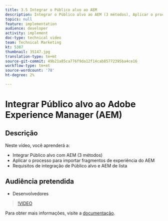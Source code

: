 ```yaml
---
title: 3.5 Integrar o Público alvo ao AEM
description: Integrar o Público alvo ao AEM (3 métodos), Aplicar o processo para importar fragmentos de experiência dos requisitos de AEM, Público alvo de Lista e integração AEM
topics: null
feature: implementation
audience: developer
activity: implement
doc-type: technical video
team: Technical Marketing
kt: 5387
thumbnail: 35147.jpg
translation-type: tm+mt
source-git-commit: 49b21a85ca776f9da12f14cab85772395ba4ce16
workflow-type: tm+mt
source-wordcount: '78'
ht-degree: 2%

---
```



# Integrar Público alvo ao Adobe Experience Manager (AEM)

## Descrição

Neste vídeo, você aprenderá a:

* Integrar Público alvo com AEM (3 métodos)
* Aplicar o processo para importar fragmentos de experiência do AEM
* Requisitos de integração de Público alvo e AEM de lista

## Audiência pretendida

* Desenvolvedores

>[!VIDEO](https://video.tv.adobe.com/v/35147/?quality=12)

Para obter mais informações, visite a [documentação](https://docs.adobe.com/content/help/en/target/using/experiences/offers/aem-experience-fragments.html).
